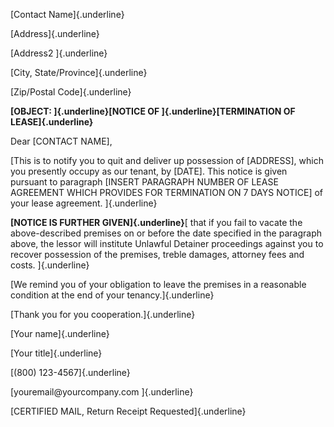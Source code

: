 [Contact Name]{.underline}

[Address]{.underline}

[Address2 ]{.underline}

[City, State/Province]{.underline}

[Zip/Postal Code]{.underline}

**[OBJECT: ]{.underline}[NOTICE OF ]{.underline}[TERMINATION OF
LEASE]{.underline}**

Dear \[CONTACT NAME\],

[This is to notify you to quit and deliver up possession of \[ADDRESS\],
which you presently occupy as our tenant, by \[DATE\]. This notice is
given pursuant to paragraph \[INSERT PARAGRAPH NUMBER OF LEASE AGREEMENT
WHICH PROVIDES FOR TERMINATION ON 7 DAYS NOTICE\] of your lease
agreement. ]{.underline}

**[NOTICE IS FURTHER GIVEN]{.underline}**[ that if you fail to vacate
the above-described premises on or before the date specified in the
paragraph above, the lessor will institute Unlawful Detainer proceedings
against you to recover possession of the premises, treble damages,
attorney fees and costs. ]{.underline}

[We remind you of your obligation to leave the premises in a reasonable
condition at the end of your tenancy.]{.underline}

[Thank you for you cooperation.]{.underline}

[Your name]{.underline}

[Your title]{.underline}

[(800) 123-4567]{.underline}

[youremail\@yourcompany.com ]{.underline}

[CERTIFIED MAIL, Return Receipt Requested]{.underline}
